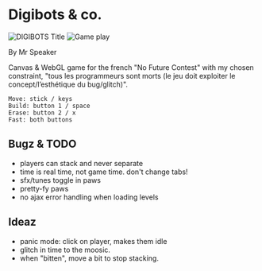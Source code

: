 # Digibots & co.

![DIGIBOTS Title](http://www.mrspeaker.net/images/digibots-title.jpg) ![Game play](http://www.mrspeaker.net/images/digibots-level.jpg)

By Mr Speaker

Canvas & WebGL game for the french "No Future Contest" with my chosen constraint, "tous les programmeurs sont morts (le jeu doit exploiter le concept/l’esthétique du bug/glitch)".

    Move: stick / keys
    Build: button 1 / space
    Erase: button 2 / x
    Fast: both buttons

## Bugz & TODO

- players can stack and never separate
- time is real time, not game time. don't change tabs!
- sfx/tunes toggle in paws
- pretty-fy paws
- no ajax error handling when loading levels

## Ideaz

- panic mode: click on player, makes them idle
- glitch in time to the moosic.
- when "bitten", move a bit to stop stacking.
